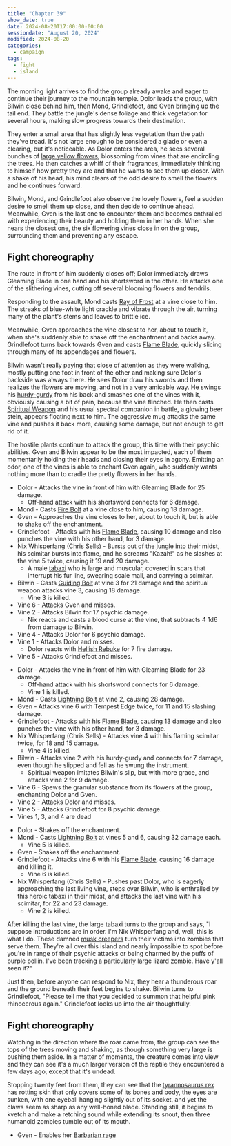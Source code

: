 ```yaml
---
title: "Chapter 39"
show_date: true
date: 2024-08-20T17:00:00-00:00
sessiondate: "August 20, 2024"
modified: 2024-08-20
categories:
  - campaign
tags:
  - fight
  - island
---
```


The morning light arrives to find the group already awake and eager to continue their journey
to the mountain temple. Dolor leads the group, with Bilwin close behind him, then Mond,
Grindlefoot, and Gven bringing up the tail end. They battle the jungle's dense foliage and
thick vegetation for several hours, making slow progress towards their destination.

They enter a small area that has slightly less vegetation than the path they've tread. It's
not large enough to be considered a glade or even a clearing, but it's noticeable. As Dolor
enters the area, he sees several bunches of
[large yellow flowers](https://forgottenrealms.fandom.com/wiki/Yellow_musk_creeper), blossoming
from vines that are encircling the trees. He then catches a whiff of their fragrances, immediately 
thinking to himself how pretty they are and that he wants to see them up closer. With a shake
of his head, his mind clears of the odd desire to smell the flowers and he continues forward.

Bilwin, Mond, and Grindlefoot also observe the lovely flowers, feel a sudden desire to
smell them up close, and then decide to continue ahead. Meanwhile, Gven is the last one to
encounter them and becomes enthralled with experiencing their beauty and holding them in her
hands. When she nears the closest one, the six flowering vines close in on the group,
surrounding them and preventing any escape.

## Fight choreography

<!-- Initiative rolls:
  Bilwin - 7
  Dolor - 23
  Grindlefoot - 14
  Gven - 18
  Mond - 20
-->

<!-- Round 1 -->

<!-- Step-by-step
* Dolor - Attacks the vine in front of him with Gleaming Blade for 15 damage.
  * Off-hand attack with his shortsword connects for 8 damage.
* Mond - Casts [Ray of Frost](https://www.dndbeyond.com/spells/2226-ray-of-frost)
  at a vine close to him, causing 8 damage.
* Gven - Approaches the vine closes to her, about to touch it, but is able to
  shake off the enchantment.
* Grindlefoot - Casts [Flame Blade](https://www.dndbeyond.com/spells/2106-flame-blade)
  and attacks the vine by Gven, causing 8 damage.
* Bilwin - Realizes the flowers are moving and attacks with his
  [hurdy-gurdy](https://en.wikipedia.org/wiki/Hurdy-gurdy), smashing a vine for 8 damage.
  * He then casts [Spiritual Weapon](https://www.dndbeyond.com/spells/2263-spiritual-weapon)
    and floating next to him, a magical beer stein appears that attacks the same vine, causing 10 damage.
* Vine 6 - Attacks Gven for 19 psychic damage.
* Vine 2 - Attacks Bilwin for 11 psychic damage.
* Vine 3 - Attacks Mond and misses.
* Vine 1 - Attacks Dolor and misses.
* Vine 5 - Attacks Grindlefoot and misses.
* Vine 4 - Emits a gaseous substance and enchants Gven.
-->

The route in front of him suddenly closes off; Dolor immediately draws Gleaming
Blade in one hand and his shortsword in the other. He attacks one of the slithering vines,
cutting off several blooming flowers and tendrils.

Responding to the assault, Mond casts [Ray of Frost](https://www.dndbeyond.com/spells/2226-ray-of-frost)
at a vine close to him. The streaks of blue-white light crackle and vibrate through the air,
turning many of the plant's stems and leaves to brittle ice.

Meanwhile, Gven approaches the vine closest to her, about to touch it, when she's
suddenly able to shake off the enchantment and backs away. Grindlefoot turns back towards
Gven and casts [Flame Blade](https://www.dndbeyond.com/spells/2106-flame-blade), quickly
slicing through many of its appendages and flowers.

Bilwin wasn't really paying that close of attention as they were walking, mostly putting
one foot in front of the other and making sure Dolor's backside was always there. He
sees Dolor draw his swords and then realizes the flowers are moving, and not in a very
amicable way. He swings his [hurdy-gurdy](https://en.wikipedia.org/wiki/Hurdy-gurdy) from
his back and smashes one of the vines with it, obviously causing a bit of pain, because the
vine flinched. He then casts [Spiritual Weapon](https://www.dndbeyond.com/spells/2263-spiritual-weapon)
and his usual spectral companion in battle, a glowing beer stein, appears floating next to him.
The aggressive mug attacks the same vine and pushes it back more, causing some damage, but not
enough to get rid of it.

The hostile plants continue to attack the group, this time with their psychic abilities.
Gven and Bilwin appear to be the most impacted, each of them momentarily holding their
heads and closing their eyes in agony. Emitting an odor, one of the vines is able to
enchant Gven again, who suddenly wants nothing more than to cradle the pretty flowers in
her hands.

<!-- Round 2 -->

<!-- Step-by-step -->
* Dolor - Attacks the vine in front of him with Gleaming Blade for 25 damage.
  * Off-hand attack with his shortsword connects for 6 damage.
* Mond - Casts [Fire Bolt](https://www.dndbeyond.com/spells/2103-fire-bolt)
  at a vine close to him, causing 18 damage.
* Gven - Approaches the vine closes to her, about to touch it, but is able to
  shake off the enchantment.
* Grindlefoot - Attacks with his [Flame Blade](https://www.dndbeyond.com/spells/2106-flame-blade),
  causing 10 damage and also punches the vine with his other hand, for 3 damage.
* Nix Whisperfang (Chris Sells) - Bursts out of the jungle into their midst, his
  scimitar bursts into flame, and he screams "Kazah!" as he slashes at the vine 5
  twice, causing it 19 and 20 damage.
  * A male [tabaxi](https://www.dandwiki.com/wiki/Tabaxi_(5e_Race_Variant)) who is
    large and muscular, covered in scars that interrupt his fur line, swearing scale
    mail, and carrying a scimitar. 
* Bilwin - Casts [Guiding Bolt](https://www.dndbeyond.com/spells/2133-guiding-bolt)
  at vine 3 for 21 damage and the spiritual weapon attacks vine 3, causing 18 damage.
  * Vine 3 is killed.
* Vine 6 - Attacks Gven and misses.
* Vine 2 - Attacks Bilwin for 17 psychic damage.
  * Nix reacts and casts a blood curse at the vine, that subtracts 4 1d6 from damage to Bilwin.
* Vine 4 - Attacks Dolor for 6 psychic damage.
* Vine 1 - Attacks Dolor and misses.
  * Dolor reacts with [Hellish Rebuke](https://www.dndbeyond.com/spells/hellish-rebuke) for 7 fire damage.
* Vine 5 - Attacks Grindlefoot and misses.


<!-- Round 3 -->

<!-- Step-by-step -->
* Dolor - Attacks the vine in front of him with Gleaming Blade for 23 damage.
  * Off-hand attack with his shortsword connects for 6 damage.
  * Vine 1 is killed.
* Mond - Casts [Lightning Bolt](https://www.dndbeyond.com/spells/2167-lightning-bolt)
  at vine 2, causing 28 damage.
* Gven - Attacks vine 6 with Tempest Edge twice, for 11 and 15 slashing damage.
* Grindlefoot - Attacks with his [Flame Blade](https://www.dndbeyond.com/spells/2106-flame-blade),
  causing 13 damage and also punches the vine with his other hand, for 3 damage.
* Nix Whisperfang (Chris Sells) - Attacks vine 4 with his flaming scimitar twice, for 18 and 15 damage.
  * Vine 4 is killed.
* Bilwin - Attacks vine 2 with his hurdy-gurdy and connects for 7 damage, even though he
  slipped and fell as he swung the instrument. 
  * Spiritual weapon imitates Bilwin's slip, but with more grace, and attacks vine 2 for 9 damage.
* Vine 6 - Spews the granular substance from its flowers at the group, enchanting Dolor and Gven.
* Vine 2 - Attacks Dolor and misses.
* Vine 5 - Attacks Grindlefoot for 8 psychic damage.
* Vines 1, 3, and 4 are dead

<!-- Round 4 -->

<!-- Step-by-step -->
* Dolor - Shakes off the enchantment.
* Mond - Casts [Lightning Bolt](https://www.dndbeyond.com/spells/2167-lightning-bolt)
  at vines 5 and 6, causing 32 damage each.
  * Vine 5 is killed.
* Gven - Shakes off the enchantment.
* Grindlefoot - Attacks vine 6 with his [Flame Blade](https://www.dndbeyond.com/spells/2106-flame-blade),
  causing 16 damage and killing it.
  * Vine 6 is killed.
* Nix Whisperfang (Chris Sells) - Pushes past Dolor, who is eagerly approaching the last
  living vine, steps over Bilwin, who is enthralled by this heroic tabaxi in their midst,
  and attacks the last vine with his scimitar, for 22 and 23 damage.
  * Vine 2 is killed.

After killing the last vine, the large tabaxi turns to the group and says, "I suppose
introductions are in order. I'm Nix Whisperfang and, well, this is what I do. These damned
[musk creepers](https://forgottenrealms.fandom.com/wiki/Yellow_musk_creeper) turn their
victims into zombies that serve them. They're all over this island and nearly impossible
to spot before you're in range of their psychic attacks or being charmed by the puffs of
purple pollin. I've been tracking a particularly large lizard zombie. Have y'all seen it?"

Just then, before anyone can respond to Nix, they hear a thunderous roar and the ground
beneath their feet begins to shake. Bilwin turns to Grindlefoot, "Please tell me that you
decided to summon that helpful pink rhinocerous again."
Grindlefoot looks up into the air thoughtfully.

## Fight choreography

<!-- Initiative rolls:
  Bilwin - 4
  Dolor - 22
  Grindlefoot - 8
  Gven - 23
  Mond - 6
  Nix - 1
-->

<!-- Round 1 -->

Watching in the direction where the roar came from, the group can see the tops of the trees
moving and shaking, as though something very large is pushing them aside. In a matter of
moments, the creature comes into view and they can see it's a much larger version of the
reptile they encountered a few days ago, except that it's undead.

Stopping twenty feet from them, they can see that the [tyrannosaurus rex](https://www.dndbeyond.com/monsters/17041-tyrannosaurus-rex)
has rotting skin that only covers some of its bones and body, the eyes are sunken, with one eyeball
hanging slightly out of its socket, and yet the claws seem as sharp as any well-honed blade.
Standing still, it begins to kvetch and make a retching sound while extending its snout, then
three humanoid zombies tumble out of its mouth.

<!-- Step-by-step -->
* Gven - Enables her [Barbarian rage](https://www.thegamer.com/dungeons-dragons-dnd-barbarian-rage-explained-guide/)




<!-- NOTES -->

<!-- em dash: — | Mac kebyoard shortcut = Option + Shift + Dash (-) -->
<!-- https://oatcookies.neocities.org/dndmoney to convert copper, silver, gold, and more into CP -->
<!-- Frequently used links:
  [Barbarian rage](https://www.thegamer.com/dungeons-dragons-dnd-barbarian-rage-explained-guide/)
  [Bardic inspiration](https://www.dndbeyond.com/classes/1-bard#BardicInspiration-75)
  [Chaos Bolt](https://www.dndbeyond.com/spells/14761-chaos-bolt)
  [Hanseath](https://forgottenrealms.fandom.com/wiki/Hanseath)
  [Hellish Rebuke](https://www.dndbeyond.com/spells/hellish-rebuke)
  [hurdy-gurdy](https://en.wikipedia.org/wiki/Hurdy-gurdy)
  [Mind Spike](http://dnd5e.wikidot.com/spell:mind-spike)
  [Shillelagh](https://www.dndbeyond.com/spells/2249-shillelagh)
  [Spiritual Weapon](https://www.dndbeyond.com/spells/2263-spiritual-weapon)
  [Wild Shape](https://www.dndbeyond.com/posts/635-druid-101-wild-shape-guide)
-->
<!--
  Lists of spells for the classes:
    - Bard spells: https://www.dndbeyond.com/spells/class/1-bard
    - Cleric spells: https://www.dndbeyond.com/spells/class/cleric 
    - Druid spells: https://www.dndbeyond.com/spells/class/druid
    - Sorcerer spells: https://www.dndbeyond.com/spells/class/sorcerer
  Monsters: https://www.dndbeyond.com/monsters
  Damage types: https://www.wargamer.com/dnd/damage-types
  Luck (Bilwin): http://dnd5e.wikidot.com/feat:lucky
-->
<!-- Directions on a boat:
  Port = left side
  Starboard = right side
  Bow = front
  Aft = back (inside the ship, on board)
  Stern = back (outside, offboard)
-->
